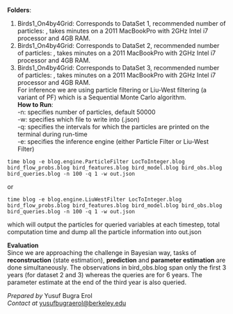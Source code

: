 **Folders**:  
1) Birds1_On4by4Grid: Corresponds to DataSet 1, recommended number of particles: , takes minutes on a 2011 MacBookPro with 2GHz Intel i7 processor and 4GB RAM.  
2) Birds1_On4by4Grid: Corresponds to DataSet 2, recommended number of particles: , takes minutes on a 2011 MacBookPro with 2GHz Intel i7 processor and 4GB RAM.  
3) Birds1_On4by4Grid: Corresponds to DataSet 3, recommended number of particles: , takes minutes on a 2011 MacBookPro with 2GHz Intel i7 processor and 4GB RAM.  
For inference we are using particle filtering or Liu-West filtering (a variant of PF) which is a Sequential Monte Carlo algorithm.  
**How to Run**:  
-n: specifies number of particles, default 50000  
-w: specifies which file to write into (.json)  
-q: specifies the intervals for which the particles are printed on the terminal during run-time  
-e: specifies the inference engine (either Particle Filter or Liu-West Filter)
```
time blog -e blog.engine.ParticleFilter LocToInteger.blog bird_flow_probs.blog bird_features.blog bird_model.blog bird_obs.blog bird_queries.blog -n 100 -q 1 -w out.json
```  
or  
```
time blog -e blog.engine.LiuWestFilter LocToInteger.blog bird_flow_probs.blog bird_features.blog bird_model.blog bird_obs.blog bird_queries.blog -n 100 -q 1 -w out.json
```  
which will output the particles for queried variables at each timestep, total computation time and dump all the particle information into out.json

**Evaluation**  
Since we are approaching the challenge in Bayesian way, tasks of **reconstruction** (state estimation), **prediction** and **parameter estimation** are done simultaneously. The observations in bird_obs.blog span only the first 3 years (for dataset 2 and 3) whereas the queries are for 6 years. The parameter estimate at the end of the third year is also queried.  

*Prepared by* Yusuf Bugra Erol  
*Contact at* yusufbugraerol@berkeley.edu